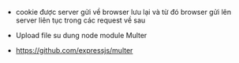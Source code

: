 
* cookie được server gửi về browser lưu lại và từ đó browser gửi lên server liên tục trong các request về sau

<!--- Upload file in nodejs -->
* Upload file su dung node module Multer 

* https://github.com/expressjs/multer